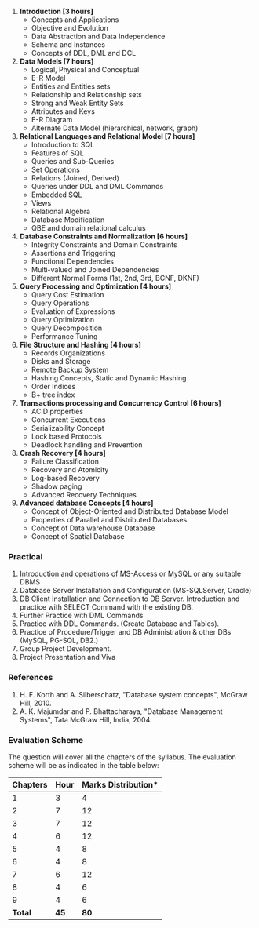 1. **Introduction [3 hours]**
   * Concepts and Applications
   * Objective and Evolution
   * Data Abstraction and Data Independence
   * Schema and Instances
   * Concepts of DDL, DML and DCL
2. **Data Models [7 hours]**
   * Logical, Physical and Conceptual
   * E-R Model
   * Entities and Entities sets
   * Relationship and Relationship sets
   * Strong and Weak Entity Sets
   * Attributes and Keys
   * E-R Diagram
   * Alternate Data Model (hierarchical, network, graph)
3. **Relational Languages and Relational Model [7 hours]**
   * Introduction to SQL
   * Features of SQL
   * Queries and Sub-Queries
   * Set Operations
   * Relations (Joined, Derived)
   * Queries under DDL and DML Commands
   * Embedded SQL
   * Views
   * Relational Algebra
   * Database Modification
   * QBE and domain relational calculus
4. **Database Constraints and Normalization [6 hours]**
   * Integrity Constraints and Domain Constraints
   * Assertions and Triggering
   * Functional Dependencies
   * Multi-valued and Joined Dependencies
   * Different Normal Forms (1st, 2nd, 3rd, BCNF, DKNF)
5. **Query Processing and Optimization [4 hours]**
   * Query Cost Estimation
   * Query Operations
   * Evaluation of Expressions
   * Query Optimization
   * Query Decomposition
   * Performance Tuning
6. **File Structure and Hashing [4 hours]**
   * Records Organizations
   * Disks and Storage
   * Remote Backup System
   * Hashing Concepts, Static and Dynamic Hashing
   * Order Indices
   * B+ tree index
7. **Transactions processing and Concurrency Control [6 hours]**
   * ACID properties
   * Concurrent Executions
   * Serializability Concept
   * Lock based Protocols
   * Deadlock handling and Prevention
8. **Crash Recovery [4 hours]**
   * Failure Classification
   * Recovery and Atomicity
   * Log-based Recovery
   * Shadow paging
   * Advanced Recovery Techniques
9. **Advanced database Concepts [4 hours]**
   * Concept of Object-Oriented and Distributed Database Model
   * Properties of Parallel and Distributed Databases
   * Concept of Data warehouse Database
   * Concept of Spatial Database

### Practical

1. Introduction and operations of MS-Access or MySQL or any suitable DBMS
2. Database Server Installation and Configuration (MS-SQLServer, Oracle)
3. DB Client Installation and Connection to DB Server. Introduction and practice with SELECT Command with the existing DB.
4. Further Practice with DML Commands
5. Practice with DDL Commands. (Create Database and Tables).
6. Practice of Procedure/Trigger and DB Administration & other DBs (MySQL, PG-SQL, DB2.)
7. Group Project Development.
8. Project Presentation and Viva

### References

1. H. F. Korth and A. Silberschatz, "Database system concepts", McGraw Hill, 2010.
2. A. K. Majumdar and P. Bhattacharaya, "Database Management Systems", Tata McGraw Hill, India, 2004.

### Evaluation Scheme

The question will cover all the chapters of the syllabus. The evaluation scheme will be as indicated in the table below:

| Chapters  | Hour   | Marks Distribution* |
| --------- | ------ | ------------------- |
| 1         | 3      | 4                   |
| 2         | 7      | 12                  |
| 3         | 7      | 12                  |
| 4         | 6      | 12                  |
| 5         | 4      | 8                   |
| 6         | 4      | 8                   |
| 7         | 6      | 12                  |
| 8         | 4      | 6                   |
| 9         | 4      | 6                   |
| **Total** | **45** | **80**              |

